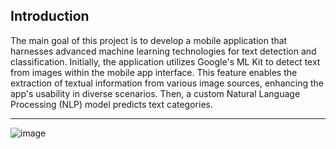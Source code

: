 ## Introduction

The main goal of this project is to develop a mobile application that harnesses advanced machine learning technologies for text detection and classification. Initially, the application utilizes Google's ML Kit to detect text from images within the mobile app interface. This feature enables the extraction of textual information from various image sources, enhancing the app's usability in diverse scenarios. Then, a custom Natural Language Processing (NLP) model predicts text categories.

---
![image](https://github.com/bestekucuk/Text-Detection-Classification--MobileApp-WithFlutter/assets/73111871/57901a8c-7489-4154-a538-3522941a0709)
